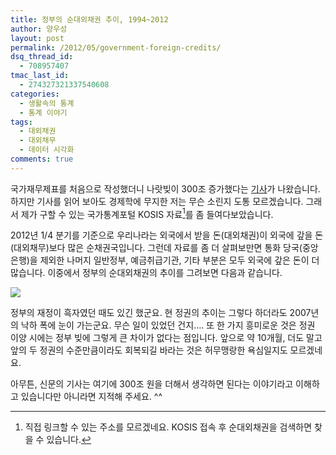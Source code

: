 ```yaml
---
title: 정부의 순대외채권 추이, 1994~2012
author: 양우성
layout: post
permalink: /2012/05/government-foreign-credits/
dsq_thread_id:
  - 708957407
tmac_last_id:
  - 274327321337540608
categories:
  - 생활속의 통계
  - 통계 이야기
tags:
  - 대외채권
  - 대외채무
  - 데이터 시각화
comments: true
---
```

국가재무제표를 처음으로 작성했더니 나랏빚이 300조 증가했다는 [기사](http://media.daum.net/economic/newsview?newsid=20120531090116321)가 나왔습니다. 하지만 기사를 읽어 보아도 경제학에 무지한 저는 무슨 소린지 도통 모르겠습니다. 그래서 제가 구할 수 있는 국가통계포털 KOSIS 자료[^1]를 좀 들여다보았습니다.

[^1]: 직접 링크할 수 있는 주소를 모르겠네요. KOSIS 접속 후 순대외채권을 검색하면 찾을 수 있습니다. 

2012년 1/4 분기를 기준으로 우리나라는 외국에서 받을 돈(대외채권)이 외국에 갚을 돈(대외채무)보다 많은 순채권국입니다. 그런데 자료를 좀 더 살펴보만면 통화 당국(중앙은행)을 제외한 나머지 일반정부, 예금취급기관, 기타 부분은 모두 외국에 갚은 돈이 더 많습니다. 이중에서 정부의 순대외채권의 추이를 그려보면 다음과 같습니다. 

![](https://farm3.staticflickr.com/2806/9196818011_d50c730555_z.jpg)  

정부의 재정이 흑자였던 때도 있긴 했군요. 현 정권의 추이는 그렇다 하더라도 2007년의 낙하 폭에 눈이 가는군요. 무슨 일이 있었던 건지…. 또 한 가지 흥미로운 것은 정권 이양 시에는 정부 빚에 그렇게 큰 차이가 없다는 점입니다. 앞으로 약 10개월, 더도 말고 앞의 두 정권의 수준만큼이라도 회복되길 바라는 것은 허무맹랑한 욕심일지도 모르겠네요.

아무튼, 신문의 기사는 여기에 300조 원을 더해서 생각하면 된다는 이야기라고 이해하고 있습니다만 아니라면 지적해 주세요. ^^ 

